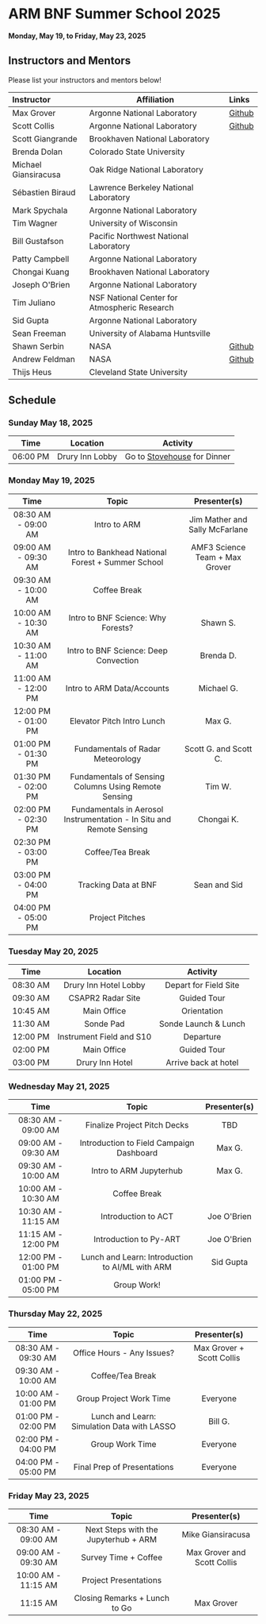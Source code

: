 # ARM BNF Summer School 2025

**Monday, May 19, to Friday, May 23, 2025**


## Instructors and Mentors

Please list your instructors and mentors below!

| Instructor | Affiliation | Links |
| :------- | ------- |:------- |
| Max Grover | Argonne National Laboratory | [Github](https://github.com/mgrover1) |
| Scott Collis | Argonne National Laboratory | [Github](https://github.com/scollis) |
| Scott Giangrande | Brookhaven National Laboratory | |
| Brenda Dolan | Colorado State University |  |
| Michael Giansiracusa | Oak Ridge National Laboratory |  |
| Sébastien Biraud | Lawrence Berkeley National Laboratory |  |
| Mark Spychala | Argonne National Laboratory  |  |
| Tim Wagner | University of Wisconsin |  |
| Bill Gustafson | Pacific Northwest National Laboratory |  |
| Patty Campbell | Argonne National Laboratory |  |
| Chongai Kuang | Brookhaven National Laboratory |  |
| Joseph O'Brien | Argonne National Laboratory |  |
| Tim Juliano  | NSF National Center for Atmospheric Research |  |
| Sid Gupta | Argonne National Laboratory |  |
| Sean Freeman | University of Alabama Huntsville |  |
| Shawn Serbin | NASA |  [Github](https://github.com/serbinsh) |
| Andrew Feldman | NASA | [Github](https://github.com/afeld24) |
| Thijs Heus | Cleveland State University |  |



## Schedule

### Sunday May 18, 2025

| Time                | Location                  | Activity                       |
| :---:               |    :----:              |    :---:                           |
| 06:00 PM  | Drury Inn Lobby   | Go to [Stovehouse](https://maps.app.goo.gl/bscpCVfqGQwoWQzG7) for Dinner                          |

### Monday May 19, 2025

| Time                 | Topic                                  | Presenter(s)                       |
| :---:                |    :----:                              |    :---:                           |
| 08:30 AM - 09:00 AM  | Intro to ARM                           | Jim Mather and Sally McFarlane     |
| 09:00 AM - 09:30 AM  | Intro to Bankhead National Forest + Summer School      | AMF3 Science Team + Max Grover     |
| 09:30 AM - 10:00 AM  | Coffee Break                           |                                    |
| 10:00 AM - 10:30 AM  | Intro to BNF Science: Why Forests?            | Shawn S. |
| 10:30 AM - 11:00 AM  | Intro to BNF Science: Deep Convection         | Brenda D. |
| 11:00 AM - 12:00 PM  | Intro to ARM Data/Accounts      |  Michael G.         |
| 12:00 PM - 01:00 PM  | Elevator Pitch Intro Lunch   |  Max G.                                  |
| 01:00 PM - 01:30 PM  | Fundamentals of Radar Meteorology |   Scott G. and Scott C.                    |
| 01:30 PM - 02:00 PM  | Fundamentals of Sensing Columns Using Remote Sensing | Tim W. |
| 02:00 PM - 02:30 PM  | Fundamentals in Aerosol Instrumentation - In Situ and Remote Sensing   |    Chongai K.                 |
| 02:30 PM - 03:00 PM  | Coffee/Tea Break                       |                                    |
| 03:00 PM - 04:00 PM  | Tracking Data at BNF  | Sean and Sid   |
| 04:00 PM - 05:00 PM  | Project Pitches                    |          |

### Tuesday May 20, 2025


| Time                 | Location                               | Activity                      |
| :---:                |    :----:                              |    :---:                      |
| 08:30 AM             | Drury Inn Hotel Lobby                  | Depart for Field Site         |
| 09:30 AM             | CSAPR2 Radar Site                      | Guided Tour                   |
| 10:45 AM             | Main Office                            | Orientation                   |
| 11:30 AM             | Sonde Pad                              | Sonde Launch & Lunch          |
| 12:00 PM             | Instrument Field and S10               | Departure                     |
| 02:00 PM             | Main Office                            | Guided Tour                   |
| 03:00 PM             | Drury Inn Hotel                        | Arrive back at hotel          |


### Wednesday May 21, 2025

| Time                 | Topic                                  | Presenter(s)                       |
| :---:                |    :----:                              |    :---:                           |
| 08:30 AM - 09:00 AM  | Finalize Project Pitch Decks           | TBD                     |
| 09:00 AM - 09:30 AM  | Introduction to Field Campaign Dashboard       | Max G.                    |
| 09:30 AM - 10:00 AM  | Intro to ARM Jupyterhub     |    Max G.                                |
| 10:00 AM - 10:30 AM  | Coffee Break                           |                                    |
| 10:30 AM - 11:15 AM  | Introduction to ACT      | Joe O'Brien        |
| 11:15 AM - 12:00 PM  | Introduction to Py-ART   | Joe O'Brien                     |
| 12:00 PM - 01:00 PM  | Lunch and Learn: Introduction to AI/ML with ARM         |   Sid Gupta                 |
| 01:00 PM - 05:00 PM  | Group Work!    |                                    |                                  |

### Thursday May 22, 2025

| Time                 | Topic                                  | Presenter(s)                       |
| :---:                |    :----:                              |    :---:                           |
| 08:30 AM - 09:30 AM  | Office Hours - Any Issues?        | Max Grover + Scott Collis                         |
| 09:30 AM - 10:00 AM  | Coffee/Tea Break                  |                                    |
| 10:00 AM - 01:00 PM  | Group Project Work Time     | Everyone        |
| 01:00 PM - 02:00 PM  | Lunch and Learn: Simulation Data with LASSO     |     Bill G.                     |
| 02:00 PM - 04:00 PM  | Group Work Time |  Everyone                |                        |
| 04:00 PM - 05:00 PM  | Final Prep of Presentations | Everyone                |             |

### Friday May 23, 2025

| Time                 | Topic                                  | Presenter(s)                       |
| :---:                |    :----:                              |    :---:                           |
| 08:30 AM - 09:00 AM  | Next Steps with the Jupyterhub + ARM   | Mike Giansiracusa                  |
| 09:00 AM - 09:30 AM  | Survey Time + Coffee                   | Max Grover and Scott Collis        |
| 10:00 AM - 11:15 AM  | Project Presentations                  |                                    |
| 11:15 AM             | Closing Remarks + Lunch to Go          | Max Grover                         |


